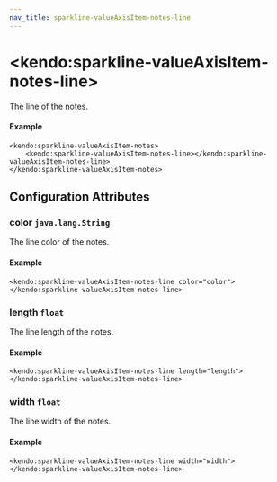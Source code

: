 ```yaml
---
nav_title: sparkline-valueAxisItem-notes-line
---
```


# \<kendo:sparkline-valueAxisItem-notes-line\>

The line of the notes.

#### Example
    <kendo:sparkline-valueAxisItem-notes>
        <kendo:sparkline-valueAxisItem-notes-line></kendo:sparkline-valueAxisItem-notes-line>
    </kendo:sparkline-valueAxisItem-notes>

## Configuration Attributes

### color `java.lang.String`

The line color of the notes.

#### Example
    <kendo:sparkline-valueAxisItem-notes-line color="color">
    </kendo:sparkline-valueAxisItem-notes-line>

### length `float`

The line length of the notes.

#### Example
    <kendo:sparkline-valueAxisItem-notes-line length="length">
    </kendo:sparkline-valueAxisItem-notes-line>

### width `float`

The line width of the notes.

#### Example
    <kendo:sparkline-valueAxisItem-notes-line width="width">
    </kendo:sparkline-valueAxisItem-notes-line>

